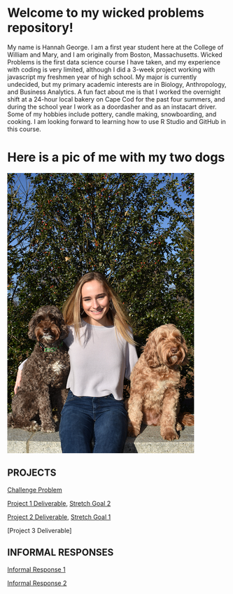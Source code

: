 
# Welcome to my wicked problems repository!
My name is Hannah George. I am a first year student here at the College of William and Mary, and I am originally from Boston, Massachusetts. Wicked Problems is the first data science course I have taken, and my experience with coding is very limited, although I did a 3-week project working with javascript my freshmen year of high school. My major is currently undecided, but my primary academic interests are in Biology, Anthropology, and Business Analytics. A fun fact about me is that I worked the overnight shift at a 24-hour local bakery on Cape Cod for the past four summers, and during the school year I work as a doordasher and as an instacart driver. Some of my hobbies include pottery, candle making, snowboarding, and cooking. I am looking forward to learning how to use R Studio and GitHub in this course. 

# Here is a pic of me with my two dogs
![](hgmc.png)



## PROJECTS
[Challenge Problem](https://hannahgeorge-wickedproblems.github.io/data100repository/hgchallengeproblem.html)

[Project 1 Deliverable](https://hannahgeorge-wickedproblems.github.io/data100repository/Project1.html), [Stretch Goal 2](https://hannahgeorge-wickedproblems.github.io/data100repository/StretchGoal2.html)

[Project 2 Deliverable](https://hannahgeorge-wickedproblems.github.io/data100repository/Project2.html), [Stretch Goal 1](https://hannahgeorge-wickedproblems.github.io/data100repository/StretchGoal1.html)

[Project 3 Deliverable] 


## INFORMAL RESPONSES 
[Informal Response 1](https://hannahgeorge-wickedproblems.github.io/data100repository/InformalResponse1.html)

[Informal Response 2](https://hannahgeorge-wickedproblems.github.io/data100repository/InformalResponse2.html)




